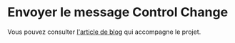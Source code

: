# Envoyer le message Control Change

Vous pouvez consulter [l'article de blog](https://lkdjiin.github.io/blog/2025/04/04/envoyer-le-message-control-change/) qui accompagne le projet.
